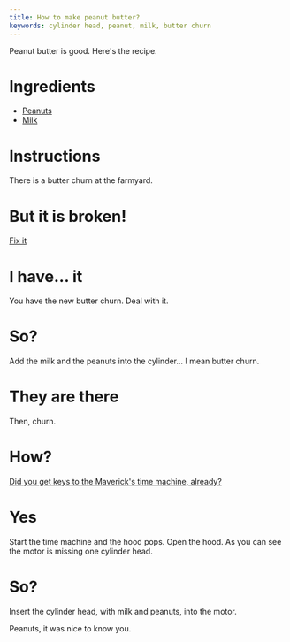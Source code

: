 ```yaml
---
title: How to make peanut butter?
keywords: cylinder head, peanut, milk, butter churn
---
```


Peanut butter is good. Here's the recipe.

# Ingredients
 - [Peanuts](095-peanuts.md)
 - [Milk](060-toast-and-milk.md)

# Instructions
There is a butter churn at the farmyard.

# But it is broken!
[Fix it](092-butter-churn.md)

# I have... it
You have the new butter churn. Deal with it.

# So?
Add the milk and the peanuts into the cylinder... I mean butter churn.

# They are there
Then, churn.

# How?
[Did you get keys to the Maverick's time machine, already?](080-time-machine-key.md)

# Yes
Start the time machine and the hood pops. Open the hood. As you can see the motor is missing one cylinder head.

# So?
Insert the cylinder head, with milk and peanuts, into the motor.

Peanuts, it was nice to know you.
